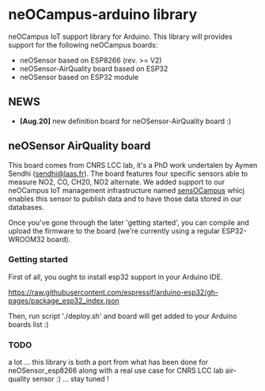 # neOCampus-arduino library
neOCampus IoT support library for Arduino. This library will provides support for the following neOCampus boards:
  * neOSensor based on ESP8266 (rev. >= V2)
  * neOSensor-AirQuality board based on ESP32
  * neOSensor based on ESP32 module

## NEWS ##
 * **[Aug.20]** new definition board for neOSensor-AirQuality board :)

## neOSensor AirQuality board ##
This board comes from CNRS LCC lab, it's a PhD work undertalen by Aymen Sendhi (sendhi@laas.fr).
The board features four specific sensors able to measure NO2, CO, CH20, NO2 alternate.
We added support to our neOCampus IoT management infrastructure named [sensOCampus](https://neocampus.univ-tlse3.fr "neOCampus's Wiki Home") whicj enables this sensor to publish data and to have those data stored in our databases.

Once you've gone through the later 'getting started', you can compile and upload the firmware to the board (we're currently using a regular ESP32-WROOM32 board).

### Getting started
First of all, you ought to install esp32 support in your Arduino IDE.

https://raw.githubusercontent.com/espressif/arduino-esp32/gh-pages/package_esp32_index.json

Then, run script './deploy.sh' and board will get added to your Arduino boards list :)

### TODO
a lot ... this library is both a port from what has been done for neOSensor_esp8266 along with a real use case for CNRS LCC lab air-quality sensor :)
... stay tuned !

